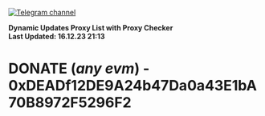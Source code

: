 [![Telegram channel](https://img.shields.io/endpoint?url=https://runkit.io/damiankrawczyk/telegram-badge/branches/master?url=https://t.me/n4z4v0d)](https://t.me/n4z4v0d) 

**Dynamic Updates Proxy List with Proxy Checker**  
**Last Updated: 16.12.23 21:13**

# DONATE (_any evm_) - 0xDEADf12DE9A24b47Da0a43E1bA70B8972F5296F2
